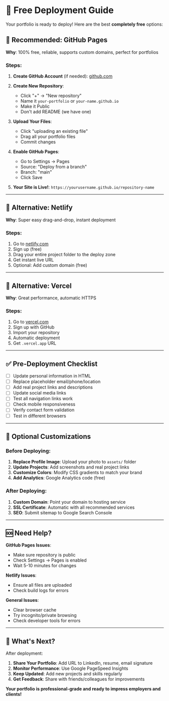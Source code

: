 # 🚀 Free Deployment Guide

Your portfolio is ready to deploy! Here are the best **completely free** options:

## 🥇 Recommended: GitHub Pages

**Why**: 100% free, reliable, supports custom domains, perfect for portfolios

### Steps:
1. **Create GitHub Account** (if needed): [github.com](https://github.com)
2. **Create New Repository**:
   - Click "+" → "New repository"
   - Name it `your-portfolio` or `your-name.github.io`
   - Make it Public
   - Don't add README (we have one)

3. **Upload Your Files**:
   - Click "uploading an existing file"
   - Drag all your portfolio files
   - Commit changes

4. **Enable GitHub Pages**:
   - Go to Settings → Pages
   - Source: "Deploy from a branch"
   - Branch: "main"
   - Click Save

5. **Your Site is Live!**: `https://yourusername.github.io/repository-name`

---

## 🥈 Alternative: Netlify

**Why**: Super easy drag-and-drop, instant deployment

### Steps:
1. Go to [netlify.com](https://netlify.com)
2. Sign up (free)
3. Drag your entire project folder to the deploy zone
4. Get instant live URL
5. Optional: Add custom domain (free)

---

## 🥉 Alternative: Vercel

**Why**: Great performance, automatic HTTPS

### Steps:
1. Go to [vercel.com](https://vercel.com)
2. Sign up with GitHub
3. Import your repository
4. Automatic deployment
5. Get `.vercel.app` URL

---

## ✅ Pre-Deployment Checklist

- [ ] Update personal information in HTML
- [ ] Replace placeholder email/phone/location
- [ ] Add real project links and descriptions
- [ ] Update social media links
- [ ] Test all navigation links work
- [ ] Check mobile responsiveness
- [ ] Verify contact form validation
- [ ] Test in different browsers

---

## 🔧 Optional Customizations

### Before Deploying:
1. **Replace Profile Image**: Upload your photo to `assets/` folder
2. **Update Projects**: Add screenshots and real project links
3. **Customize Colors**: Modify CSS gradients to match your brand
4. **Add Analytics**: Google Analytics code (free)

### After Deploying:
1. **Custom Domain**: Point your domain to hosting service
2. **SSL Certificate**: Automatic with all recommended services
3. **SEO**: Submit sitemap to Google Search Console

---

## 🆘 Need Help?

**GitHub Pages Issues**:
- Make sure repository is public
- Check Settings → Pages is enabled
- Wait 5-10 minutes for changes

**Netlify Issues**:
- Ensure all files are uploaded
- Check build logs for errors

**General Issues**:
- Clear browser cache
- Try incognito/private browsing
- Check developer tools for errors

---

## 🎯 What's Next?

After deployment:
1. **Share Your Portfolio**: Add URL to LinkedIn, resume, email signature
2. **Monitor Performance**: Use Google PageSpeed Insights
3. **Keep Updated**: Add new projects and skills regularly
4. **Get Feedback**: Share with friends/colleagues for improvements

**Your portfolio is professional-grade and ready to impress employers and clients!**
